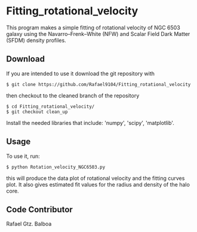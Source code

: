 # Fitting_rotational_velocity
This program makes a simple fitting of rotational velocity of NGC 6503 galaxy using the Navarro–Frenk–White (NFW) and Scalar Field Dark Matter (SFDM) density profiles.

## Download
If you are intended to use it download the git repository with
```
$ git clone https://github.com/Rafael9104/Fitting_rotational_velocity
```
then checkout to the cleaned branch of the repository
```
$ cd Fitting_rotational_velocity/
$ git checkout clean_up
```
Install the needed libraries that include: 'numpy', 'scipy', 'matplotlib'.

## Usage
To use it, run:
```
$ python Rotation_velocity_NGC6503.py
```
this will produce the data plot of rotational velocity and the fitting curves plot. It also gives estimated fit values ​​for the radius and density of the halo core.

## Code Contributor

Rafael Gtz. Balboa
